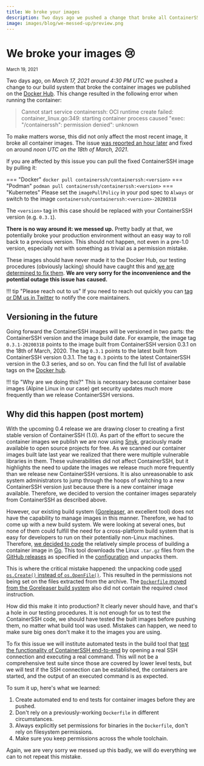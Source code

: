```yaml
---
title: We broke your images
description: Two days ago we pushed a change that broke all ContainerSSH container images on the Docker hub.
image: images/blog/we-messed-up/preview.png
---
```


# We broke your images 😢
<div class="blog-meta"><small>March 19, 2021</small></div>

Two days ago, on *March 17, 2021 around 4:30 PM UTC* we pushed a change to our build system that broke the container images we published on the [Docker Hub](https://hub.docker.com/u/containerssh/). This change resulted in the following error when running the container:

> Cannot start service containerssh: OCI runtime create failed: container_linux.go:349: starting container process caused "exec: \"/containerssh\": permission denied": unknown

To make matters worse, this did not only affect the most recent image, it broke all container images. The issue [was reported an hour later](https://github.com/ContainerSSH/ContainerSSH/issues/146) and fixed on around *noon UTC on the 18th of March, 2021*.

If you are affected by this issue you can pull the fixed ContainerSSH image by pulling it:

=== "Docker"
    ```
    docker pull containerssh/containerssh:<version>
    ```
=== "Podman"
    ```
    podman pull containerssh/containerssh:<version>
    ```
=== "Kubernetes"
    Please set the `imagePullPolicy` in your pod spec to `Always` or switch to the image `containerssh/containerssh:<version>-20200318`

The `<version>` tag in this case should be replaced with your ContainerSSH version (e.g. `0.3.1`).

**There is no way around it: we messed up.** Pretty badly at that, we potentially broke your production environment without an easy way to roll back to a previous version. This should not happen, not even in a pre-1.0 version, especially not with something as trivial as a permission mistake.

These images should have never made it to the Docker Hub, our testing procedures (obviously lacking) should have caught this and [we are determined to fix them](https://github.com/ContainerSSH/images/issues/1). **We are very sorry for the inconvenience and the potential outage this issue has caused.**

!!! tip "Please reach out to us"
    If you need to reach out quickly you can [tag or DM us in Twitter](https://twitter.com/ContainerSSH) to notify the core maintainers.

## Versioning in the future

Going forward the ContainerSSH images will be versioned in two parts: the ContainerSSH version and the image build date. For example, the image tag `0.3.1-20200318` points to the image built from ContainerSSH version 0.3.1 on the 18th of March, 2020. The tag `0.3.1` points to the latest built from ContainerSSH version 0.3.1. The tag `0.3` points to the latest ContainerSSH version in the 0.3 series, and so on. You can find the full list of available tags on the [Docker hub](https://hub.docker.com/r/containerssh/containerssh/tags).

!!! tip "Why are we doing this?"
    This is necessary because container base images (Alpine Linux in our case) get security updates much more frequently than we release ContainerSSH versions.

## Why did this happen (post mortem)

With the upcoming 0.4 release we are drawing closer to creating a first stable version of ContainerSSH (1.0). As part of the effort to secure the container images we publish we are now using [Snyk](https://snyk.io/), graciously made available to open source projects for free. As we scanned our container images built late last year we realized that there were multiple vulnerable libraries in them. These vulnerabilities did not affect ContainerSSH, but it highlights the need to update the images we release much more frequently than we release new ContainerSSH versions. It is also unreasonable to ask system administrators to jump through the hoops of switching to a new ContainerSSH version just because there is a new container image available. Therefore, we decided to version the container images separately from ContainerSSH as described above.

However, our existing build system ([Goreleaser](https://goreleaser.com/), an excellent tool) does not have the capability to manage images in this manner. Therefore, we had to come up with a new build system. We were looking at several ones, but none of them could fulfill the need for a cross-platform build system that is easy for developers to run on their potentially non-Linux machines. Therefore, [we decided to code](https://github.com/ContainerSSH/images) the relatively simple process of building a container image in [Go](https://golang.org/). This tool downloads the Linux `.tar.gz` files from the [GitHub releases](https://github.com/ContainerSSH/ContainerSSH/releases) as specified in the [configuration](https://github.com/ContainerSSH/images/blob/3824289b8966f5ff481d2d6ff7bc87e85e0389b1/build.yaml) and unpacks them.

This is where the critical mistake happened: the unpacking code [used `os.Create()` instead of `os.OpenFile()`](https://github.com/ContainerSSH/images/blob/3824289b8966f5ff481d2d6ff7bc87e85e0389b1/build.go#L169). This resulted in the permissions not being set on the files extracted from the archive. The [`Dockerfile` moved from the Goreleaser build system](https://github.com/ContainerSSH/images/blob/c1528274e331254eb6758cefdb467c5d975d09bc/containerssh/Dockerfile) also did not contain the required `chmod` instruction.

How did this make it into production? It clearly never should have, and that's a hole in our testing procedures. It is not enough for us to test the ContainerSSH code, we should have tested the built images before pushing them, no matter what build tool was used. Mistakes can happen, we need to make sure big ones don't make it to the images you are using.

To fix this issue we will institute automated tests in the build tool that [test the functionality of ContainerSSH end-to-end](https://github.com/ContainerSSH/images/issues/1) by opening a real SSH connection and executing a real command. This will not be a comprehensive test suite since those are covered by lower level tests, but we will test if the SSH connection can be established, the containers are started, and the output of an executed command is as expected.

To sum it up, here's what we learned:

1. Create automated end to end tests for container images before they are pushed.
2. Don't rely on a previously-working `Dockerfile` in different circumstances.
3. Always explicitly set permissions for binaries in the `Dockerfile`, don't rely on filesystem permissions.
4. Make sure you keep permissions across the whole toolchain.

Again, we are very sorry we messed up this badly, we will do everything we can to not repeat this mistake.
